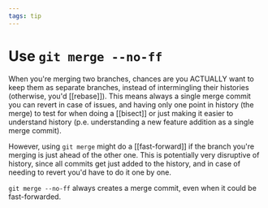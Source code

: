 ```yaml
---
tags: tip
---
```


# Use `git merge --no-ff`
When you're merging two branches, chances are you ACTUALLY want to keep them as separate branches, instead of intermingling their histories (otherwise, you'd [[rebase]]). This means always a single merge commit you can revert in case of issues, and having only one point in history (the merge) to test for when doing a [[bisect]] or just making it easier to understand history (p.e. understanding a new feature addition as a single merge commit).

However, using `git merge` might do a [[fast-forward]] if the branch you're merging is just ahead of the other one. This is potentially very disruptive of history, since all commits get just added to the history, and in case of needing to revert you'd have to do it one by one.

`git merge --no-ff` always creates a merge commit, even when it could be fast-forwarded.
